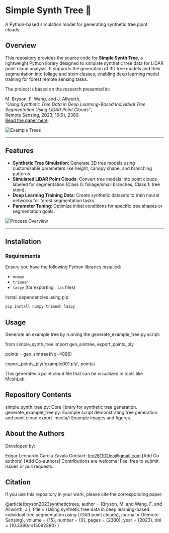# Simple Synth Tree 🌳

A Python-based simulation model for generating synthetic tree point clouds.

## Overview

This repository provides the source code for **Simple Synth Tree**, a lightweight Python library designed to simulate synthetic tree data for LiDAR point cloud analysis. It supports the generation of 3D tree models and their segmentation into foliage and stem classes, enabling deep learning model training for forest remote sensing tasks.

The project is based on the research presented in:

M. Bryson, F. Wang, and J. Allworth,  
*"Using Synthetic Tree Data in Deep Learning-Based Individual Tree Segmentation Using LiDAR Point Clouds"*,  
Remote Sensing, 2023, 15(9), 2380.  
[Read the paper here](https://www.mdpi.com/2072-4292/15/9/2380).

![Example Trees](media/example_trees.png)

---

## Features

- **Synthetic Tree Simulation**: Generate 3D tree models using customizable parameters like height, canopy shape, and branching patterns.  
- **Simulated LiDAR Point Clouds**: Convert tree models into point clouds labeled for segmentation (Class 0: foliage/small branches, Class 1: tree stem).  
- **Deep Learning Training Data**: Create synthetic datasets to train neural networks for forest segmentation tasks.  
- **Parameter Tuning**: Optimize initial conditions for specific tree shapes or segmentation goals.  

![Process Overview](media/process.png)

---

## Installation

### Requirements

Ensure you have the following Python libraries installed:  
- `numpy`  
- `trimesh`  
- `laspy` (for exporting `.las` files)  

Install dependencies using pip:  
```bash
pip install numpy trimesh laspy
```

## Usage
Generate an example tree by running the generate_example_tree.py script:


from simple_synth_tree import gen_simtree, export_points_ply

points = gen_simtree(Np=4096)

export_points_ply('example001.ply', points)

This generates a point cloud file that can be visualized in tools like MeshLab.

## Repository Contents

simple_synth_tree.py: Core library for synthetic tree generation.
generate_example_tree.py: Example script demonstrating tree generation and point cloud export.
media/: Example images and figures.

## About the Authors

Developed by:

Edgar Leonardo García Zavala
Contact: leo261102leo@gmail.com
[Add Co-authors]
[Add Co-authors]
Contributions are welcome! Feel free to submit issues or pull requests.

## Citation

If you use this repository in your work, please cite the corresponding paper:

@article{bryson2023synthetictrees,
  author = {Bryson, M. and Wang, F. and Allworth, J.},
  title = {Using synthetic tree data in deep learning-based individual tree segmentation using LiDAR point clouds},
  journal = {Remote Sensing},
  volume = {15},
  number = {9},
  pages = {2380},
  year = {2023},
  doi = {10.3390/rs15092380}
}


